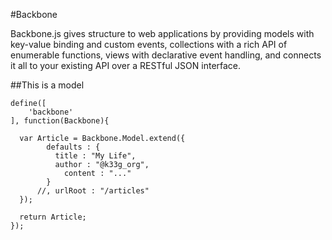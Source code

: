 #Backbone

Backbone.js gives structure to web applications by providing models with key-value binding and custom events, collections with a rich API of enumerable functions, views with declarative event handling, and connects it all to your existing API over a RESTful JSON interface.

##This is a model

    define([
        'backbone'
    ], function(Backbone){

      var Article = Backbone.Model.extend({
            defaults : {
              title : "My Life",
              author : "@k33g_org",
                content : "..."
            }
          //, urlRoot : "/articles"
      });

      return Article;
    });